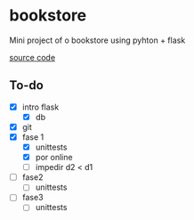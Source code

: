 # bookstore
Mini project of o bookstore using pyhton + flask

[source code](https://github.com/MjBordalo/bookstore)
## To-do
- [x] intro flask
    - [x] db
- [x] git
- [x] fase 1
    - [x] unittests
    - [x] por online
    - [ ] impedir d2 < d1
- [ ] fase2
    - [ ] unittests
- [ ] fase3
    - [ ] unittests